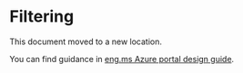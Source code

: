 <a name="filtering"></a>
# Filtering

This document moved to a new location. 

You can find guidance in  [eng.ms Azure portal design guide](https://aka.ms/portalfx/design).